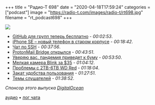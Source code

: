 +++
title = "Радио-Т 698"
date = "2020-04-18T17:59:24"
categories = ["podcast"]
image = "https://radio-t.com/images/radio-t/rt698.jpg"
filename = "rt_podcast698"
+++

![](https://radio-t.com/images/radio-t/rt698.jpg)

- [GitHub для групп теперь бесплатно](https://www.engadget.com/github-core-features-free-211014706.html) - *00:02:53*.
- [iPhone SE – новый телефон в старом корпусе](https://www.apple.com/newsroom/2020/04/iphone-se-a-powerful-new-smartphone-in-a-popular-design/) - *00:18:42*.
- [Чат по SSH](https://github.com/shazow/ssh-chat) - *00:37:56*.
- [ProtonMail Bridge открылся](https://protonmail.com/blog/bridge-open-source/) - *00:43:51*.
- [Уверяю вас, пандемия приведет к буму](https://reminder.media/post/pandemiya-privedet-k-bumu-tekhnologicheskikh-otkrytiy) - *00:53:50*.
- [Мелкая камера Blink за $35](https://www.engadget.com/amazons-blink-mini-camera-announcement-183048551.html) - *01:04:12*.
- [Проблемы с 2TB-6TB WD Red](https://blocksandfiles.com/2020/04/14/wd-red-nas-drives-shingled-magnetic-recording/) - *01:18:04*.
- [Закат удобства пользования](https://datagubbe.se/decusab/) - *01:27:51*.
- [Темы слушателей](https://radio-t.com/p/2020/04/14/prep-698/) - *01:38:52*.

*Спонсор этого выпуска [DigitalOcean](https://do.co/radiot)*


[аудио](https://cdn.radio-t.com/rt_podcast698.mp3) • [лог чата](https://chat.radio-t.com/logs/radio-t-698.html)
<audio src="https://cdn.radio-t.com/rt_podcast698.mp3" preload="none"></audio>
